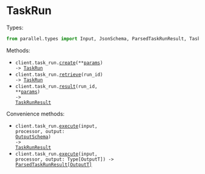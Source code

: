 # TaskRun

Types:

```python
from parallel.types import Input, JsonSchema, ParsedTaskRunResult, TaskRun, TaskRunResult, TaskSpec, TextSchema
```

Methods:

- <code title="post /v1/tasks/runs">client.task_run.<a href="./src/parallel/resources/task_run.py">create</a>(\*\*<a href="src/parallel/types/task_run_create_params.py">params</a>) -> <a href="./src/parallel/types/task_run.py">TaskRun</a></code>
- <code title="get /v1/tasks/runs/{run_id}">client.task_run.<a href="./src/parallel/resources/task_run.py">retrieve</a>(run_id) -> <a href="./src/parallel/types/task_run.py">TaskRun</a></code>
- <code title="get /v1/tasks/runs/{run_id}/result">client.task_run.<a href="./src/parallel/resources/task_run.py">result</a>(run_id, \*\*<a href="src/parallel/types/task_run_result_params.py">params</a>) -> <a href="./src/parallel/types/task_run_result.py">TaskRunResult</a></code>

Convenience methods:

- <code title="post /v1/tasks/runs">client.task_run.<a href="./src/parallel/resources/task_run.py">execute</a>(input, processor, output: <a href="./src/parallel/types/task_spec_param.py">OutputSchema</a>) -> <a href="./src/parallel/types/task_run_result.py">TaskRunResult</a></code>
- <code title="post /v1/tasks/runs">client.task_run.<a href="./src/parallel/resources/task_run.py">execute</a>(input, processor, output: Type[OutputT]) -> <a href="./src/parallel/types/parsed_task_run_result.py">ParsedTaskRunResult[OutputT]</a></code>
